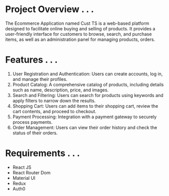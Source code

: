# Project Overview . . . 
The Ecommerce Application named Cust TS is a web-based platform designed to facilitate online buying and selling of products. It provides a user-friendly interface for customers to browse, search, and purchase items, as well as an administration panel for managing products, orders.


# Features . . . 
1. User Registration and Authentication: Users can create accounts, log in, and manage their profiles.
2. Product Catalog: A comprehensive catalog of products, including details such as name, description, price, and images.
3. Search and Filtering: Users can search for products using keywords and apply filters to narrow down the results.
4. Shopping Cart: Users can add items to their shopping cart, review the cart contents, and proceed to checkout.
5. Payment Processing: Integration with a payment gateway to securely process payments.
6. Order Management: Users can view their order history and check the status of their orders.

# Requirements . . .
 <ul>
                                  <li>React JS</li>
                                    <li>React Router Dom</li>
                                    <li>Material UI</li>
                                    <li>Redux</li>
                                    <li>Auth0</li>
                                </ul>
